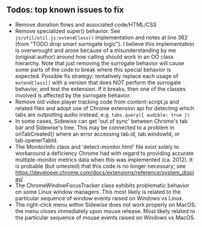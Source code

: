 ## Todos: top known issues to fix

* Remove donation flows and associated code/HTML/CSS
* Remove specialized super() behavior. See `js/util/util.js:extendClass()` implementation and notes at line 362 (from "TODO drop smart surrogate logic"). I believe this implementation is overwrought and arose because of a misunderstanding by me (original author) around how calling should work in an OO class hierarchy. Note that just removing the surrogate behavior will cause some parts of the code to break where this special behavior is expected. Possible fix strategy: tentatively replace each usage of `extendClass()` with a version that does NOT perform the surrogate behavior, and test the extension. If it breaks, then one of the classes involved is affected by the surrogate behavior.
* Remove old video player tracking code from content-script.js and related files and adopt use of Chrome extension api for detecting which tabs are outputting audio instead, e.g. `tabs.query({ audible: true })`
* In some cases, Sidewise can get 'out of sync' between Chrome's tab bar and Sidewise's tree. This may be connected to a problem in onTabCreated() where an error accessing tab.id, tab.windowId, or tab.openerTabId.
* The MonitorInfo class and 'detect-monitor.html' file exist solely to workaround a deficiency Chrome had with regard to providing accurate multiple-monitor metrics data when this was implemented (ca. 2012). It is probable (but untested) that this code is no longer necessary; see https://developer.chrome.com/docs/extensions/reference/system_display/
* The ChromeWindowFocusTracker class exhibits problematic behavior on some Linux window managers. This most likely is related to the particular sequence of window events raised on Windows vs Linux.
* The right-click menu within Sidewise does not work properly on MacOS: the menu closes immediately upon mouse release. Most likely related to the particular sequence of mouse events raised on Windows vs MacOS.
